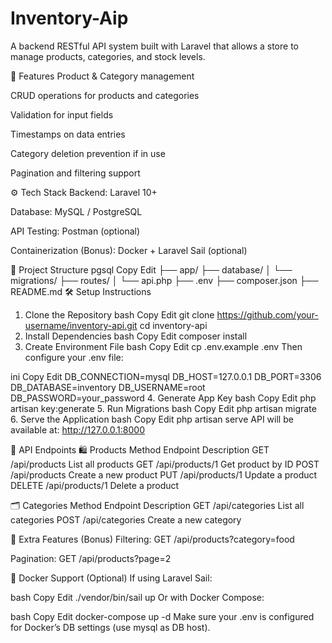 # Inventory-Aip

A backend RESTful API system built with Laravel that allows a store to manage products, categories, and stock levels.

🚀 Features
Product & Category management

CRUD operations for products and categories

Validation for input fields

Timestamps on data entries

Category deletion prevention if in use

Pagination and filtering support

⚙️ Tech Stack
Backend: Laravel 10+

Database: MySQL / PostgreSQL

API Testing: Postman (optional)

Containerization (Bonus): Docker + Laravel Sail (optional)

📁 Project Structure
pgsql
Copy
Edit
├── app/
├── database/
│   └── migrations/
├── routes/
│   └── api.php
├── .env
├── composer.json
├── README.md
🛠️ Setup Instructions
1. Clone the Repository
bash
Copy
Edit
git clone https://github.com/your-username/inventory-api.git
cd inventory-api
2. Install Dependencies
bash
Copy
Edit
composer install
3. Create Environment File
bash
Copy
Edit
cp .env.example .env
Then configure your .env file:

ini
Copy
Edit
DB_CONNECTION=mysql
DB_HOST=127.0.0.1
DB_PORT=3306
DB_DATABASE=inventory
DB_USERNAME=root
DB_PASSWORD=your_password
4. Generate App Key
bash
Copy
Edit
php artisan key:generate
5. Run Migrations
bash
Copy
Edit
php artisan migrate
6. Serve the Application
bash
Copy
Edit
php artisan serve
API will be available at: http://127.0.0.1:8000

🧪 API Endpoints
🛍️ Products
Method	Endpoint	Description
GET	/api/products	List all products
GET	/api/products/1	Get product by ID
POST	/api/products	Create a new product
PUT	/api/products/1	Update a product
DELETE	/api/products/1	Delete a product

🗂️ Categories
Method	Endpoint	Description
GET	/api/categories	List all categories
POST	/api/categories	Create a new category

🧠 Extra Features (Bonus)
Filtering: GET /api/products?category=food

Pagination: GET /api/products?page=2

🐳 Docker Support (Optional)
If using Laravel Sail:

bash
Copy
Edit
./vendor/bin/sail up
Or with Docker Compose:

bash
Copy
Edit
docker-compose up -d
Make sure your .env is configured for Docker’s DB settings (use mysql as DB host).

